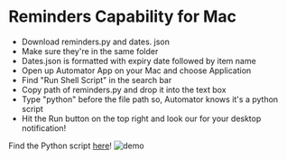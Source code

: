 # Reminders Capability for Mac
- Download reminders.py and dates. json
- Make sure they're in the same folder
- Dates.json is formatted with expiry date followed by item name
- Open up Automator App on your Mac and choose Application
- Find "Run Shell Script" in the search bar
- Copy path of reminders.py and drop it into the text box
- Type "python" before the file path so, Automator knows it's a python script
- Hit the Run button on the top right and look our for your desktop notification!

Find the Python script [here](https://github.com/tanya-sonker/grocery-helper.github.io/blob/phpMaster/reminders.py)!
![demo](https://github.com/tanya-sonker/grocery-helper.github.io/blob/phpMaster/reminders.png)
